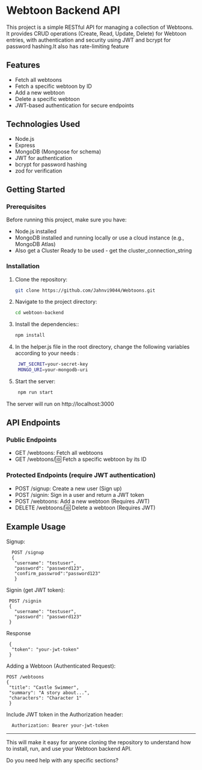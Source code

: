 
# Webtoon Backend API

This project is a simple RESTful API for managing a collection of Webtoons. It provides CRUD operations (Create, Read, Update, Delete) for Webtoon entries, with authentication and security using JWT and bcrypt for password hashing.It also has rate-limiting feature

## Features

- Fetch all webtoons
- Fetch a specific webtoon by ID
- Add a new webtoon
- Delete a specific webtoon
- JWT-based authentication for secure endpoints

## Technologies Used

- Node.js
- Express
- MongoDB (Mongoose for schema)
- JWT for authentication
- bcrypt for password hashing
- zod for verification 

## Getting Started

### Prerequisites

Before running this project, make sure you have:

- Node.js installed
- MongoDB installed and running locally or use a cloud instance (e.g., MongoDB Atlas)
- Also get a Cluster Ready to be used - get the cluster_connection_string 

### Installation

1. Clone the repository:
   ```bash
   git clone https://github.com/Jahnvi9044/Webtoons.git

2. Navigate to the project directory:  
   ```bash
   cd webtoon-backend

3. Install the dependencies::  
   ```bash
   npm install

4. In the helper.js file in the root directory, change the following variables according to your needs :
   ```bash
    JWT_SECRET=your-secret-key
    MONGO_URI=your-mongodb-uri

5. Start the server:
    ```bash 
     npm run start

The server will run on http://localhost:3000

## API Endpoints

### Public Endpoints

* GET /webtoons: Fetch all webtoons
* GET /webtoons/:id: Fetch a specific webtoon by its ID

### Protected Endpoints (require JWT authentication)

* POST /signup: Create a new user (Sign up)
* POST /signin: Sign in a user and return a JWT token
* POST /webtoons: Add a new webtoon (Requires JWT)
* DELETE /webtoons/:id: Delete a webtoon (Requires JWT)

## Example Usage

Signup:

    
      POST /signup
      {
       "username": "testuser",
       "password": "password123",
       "confirm_passwrod":"password123"
       }



Signin (get JWT token):

     POST /signin
     {
       "username": "testuser",
       "password": "password123"
     }


Response 
   
     {
      "token": "your-jwt-token"
     }
Adding a Webtoon (Authenticated Request):
    
    POST /webtoons
    {
     "title": "Castle Swimmer",
     "summary": "A story about...",
     "characters": "Character 1"
     }

Include JWT token in the Authorization header:
    
      Authorization: Bearer your-jwt-token


---


This will make it easy for anyone cloning the repository to understand how to install, run, and use your Webtoon backend API.

Do you need help with any specific sections?
